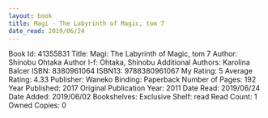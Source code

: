 ```yaml
---
layout: book
title: Magi - The Labyrinth of Magic, tom 7
date_read: 2019/06/24
---
```


Book Id: 41355831
Title: Magi: The Labyrinth of Magic, tom 7
Author: Shinobu Ohtaka
Author l-f: Ohtaka, Shinobu
Additional Authors: Karolina Balcer
ISBN: 8380961064
ISBN13: 9788380961067
My Rating: 5
Average Rating: 4.33
Publisher: Waneko
Binding: Paperback
Number of Pages: 192
Year Published: 2017
Original Publication Year: 2011
Date Read: 2019/06/24
Date Added: 2019/06/02
Bookshelves: 
Exclusive Shelf: read
Read Count: 1
Owned Copies: 0

